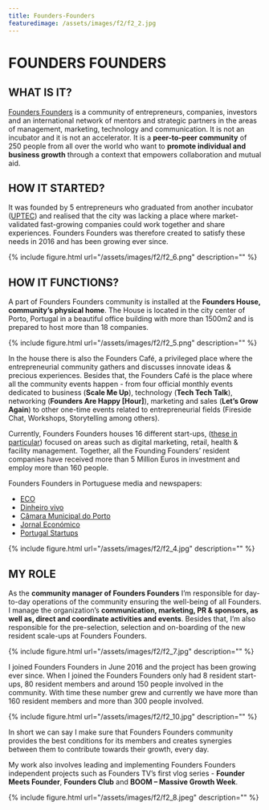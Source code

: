 ```yaml
---
title: Founders-Founders
featuredimage: /assets/images/f2/f2_2.jpg
---
```

# FOUNDERS FOUNDERS

## WHAT IS IT?

[Founders Founders](http://www.founders-founders.com/) is a community of entrepreneurs, companies, investors and an international network of mentors and strategic partners in the areas of management, marketing, technology and communication. It is not an incubator and it is not an accelerator. It is a **peer-to-peer community** of 250 people from all over the world who want to **promote individual and business growth** through a context that empowers collaboration and mutual aid.

## HOW IT STARTED?

It was founded by 5 entrepreneurs who graduated from another incubator ([UPTEC](https://uptec.up.pt/)) and realised that the city was lacking a place where market-validated fast-growing companies could work together and share experiences. Founders Founders was therefore created to satisfy these needs in 2016 and has been growing ever since.

{% include figure.html url="/assets/images/f2/f2_6.png" description="" %}

## HOW IT FUNCTIONS?

A part of Founders Founders community is installed at the **Founders House, community’s physical home**. The House is located in the city center of Porto, Portugal in a beautiful office building with more than 1500m2 and is prepared to host more than 18 companies.

{% include figure.html url="/assets/images/f2/f2_5.png" description="" %}

In the house there is also the Founders Café, a privileged place where the entrepreneurial community gathers and discusses innovate ideas & precious experiences. Besides that, the Founders Café is the place where all the community events happen - from four official monthly events dedicated to business (**Scale Me Up**), technology (**Tech Tech Talk**), networking (**Founders Are Happy [Hour]**), marketing and sales (**Let’s Grow Again**) to other one-time events related to entrepreneurial fields (Fireside Chat, Workshops, Storytelling among others).

Currently, Founders Founders houses 16 different start-ups, ([these in particular](http://www.founders-founders.com/residents/)) focused on areas such as digital marketing, retail, health & facility management. Together, all the Founding Founders’ resident companies have received more than 5 Million Euros in investment and employ more than 160 people.


Founders Founders in Portuguese media and newspapers:

- [ECO](https://eco.pt/reportagem/volta-a-portugal-em-incubadoras-founders-founders-porto-sentido-pelos-fundadores/)
- [Dinheiro vivo](https://www.dinheirovivo.pt/fazedores/founders-founders-dar-o-salto-em-grupo-sem-perder-espirito-startup/)
- [Câmara Municipal do Porto](http://www.porto.pt/noticias/comunidade-founders-founders-reflete-dinamica-empreendedora-do-porto)
- [Jornal Económico](http://www.jornaleconomico.sapo.pt/noticias/founders-founders-e-a-comunidade-que-une-fundadores-de-todo-o-mundo-139478)
- [Portugal Startups](https://portugalstartups.com/2016/02/founders-founders/)


{% include figure.html url="/assets/images/f2/f2_4.jpg" description="" %}

## MY ROLE

As the **community manager of Founders Founders** I’m responsible for day-to-day operations of the community ensuring the well-being of all Founders. I manage the organization’s **communication, marketing, PR & sponsors, as well as, direct and coordinate activities and events**. Besides that, I’m also responsible for the pre-selection, selection and on-boarding of the new resident scale-ups at Founders Founders.

{% include figure.html url="/assets/images/f2/f2_7.jpg" description="" %}

I joined Founders Founders in June 2016 and the project has been growing ever since. When I joined the Founders Founders only had 8 resident start-ups, 80 resident members and around 150 people involved in the community. With time these number grew and currently we have more than 160 resident members and more than 300 people involved. 

{% include figure.html url="/assets/images/f2/f2_10.jpg" description="" %}

In short we can say I make sure that Founders Founders community provides the best conditions for its members and creates synergies between them to contribute towards their growth, every day.

My work also involves leading and implementing Founders Founders independent projects such as Founders TV’s first vlog series  - **Founder Meets Founder**, **Founders Club** and **BOOM – Massive Growth Week**.

{% include figure.html url="/assets/images/f2/f2_8.jpeg" description="" %}



